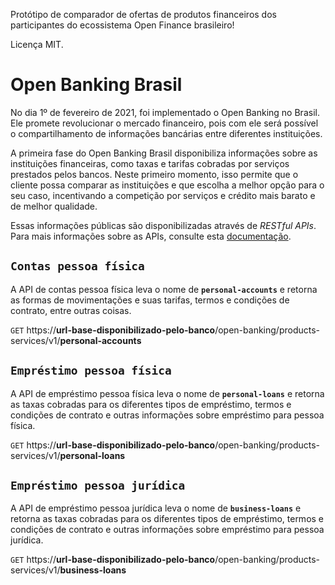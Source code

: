 Protótipo de comparador de ofertas de produtos financeiros dos participantes do ecossistema Open Finance brasileiro!

Licença MIT.

# Open Banking Brasil

No dia 1º de fevereiro de 2021, foi implementado o Open Banking no Brasil. Ele promete revolucionar o mercado financeiro, pois com ele será possível o compartilhamento de informações bancárias entre diferentes instituições.

A primeira fase do Open Banking Brasil disponibiliza informações sobre as instituições financeiras, como taxas e tarifas cobradas por serviços prestados pelos bancos. Neste primeiro momento, isso permite que o cliente possa comparar as instituições e que escolha a melhor opção para o seu caso, incentivando a competição por serviços e crédito mais barato e de melhor qualidade.

Essas informações públicas são disponibilizadas através de _RESTful APIs_. Para mais informações sobre as APIs, consulte esta [documentação](https://openbankingbrasil.atlassian.net/wiki/spaces/OF/overview).

## `Contas pessoa física`

A API de contas pessoa física leva o nome de **`personal-accounts`** e retorna as formas de movimentações e suas tarifas, termos e condições de contrato, entre outras coisas.

`GET` https://**url-base-disponibilizado-pelo-banco**/open-banking/products-services/v1/**personal-accounts**

## `Empréstimo pessoa física`

A API de empréstimo pessoa física leva o nome de **`personal-loans`** e retorna as taxas cobradas para os diferentes tipos de empréstimo, termos e condições de contrato e outras informações sobre empréstimo para pessoa física.

`GET` https://**url-base-disponibilizado-pelo-banco**/open-banking/products-services/v1/**personal-loans**

## `Empréstimo pessoa jurídica`

A API de empréstimo pessoa jurídica leva o nome de **`business-loans`** e retorna as taxas cobradas para os diferentes tipos de empréstimo, termos e condições de contrato e outras informações sobre empréstimo para pessoa jurídica.

`GET` https://**url-base-disponibilizado-pelo-banco**/open-banking/products-services/v1/**business-loans**
